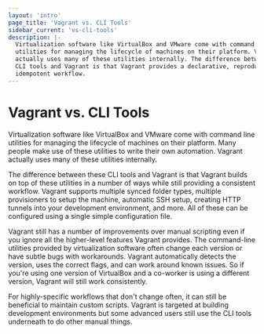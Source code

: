 ```yaml
---
layout: 'intro'
page_title: 'Vagrant vs. CLI Tools'
sidebar_current: 'vs-cli-tools'
description: |-
  Virtualization software like VirtualBox and VMware come with command line
  utilities for managing the lifecycle of machines on their platform. Vagrant
  actually uses many of these utilities internally. The difference between these
  CLI tools and Vagrant is that Vagrant provides a declarative, reproducible,
  idempotent workflow.
---
```


# Vagrant vs. CLI Tools

Virtualization software like VirtualBox and VMware come with command line
utilities for managing the lifecycle of machines on their platform. Many
people make use of these utilities to write their own automation. Vagrant
actually uses many of these utilities internally.

The difference between these CLI tools and Vagrant is that Vagrant builds
on top of these utilities in a number of ways while still providing a
consistent workflow. Vagrant supports multiple synced folder types, multiple
provisioners to setup the machine, automatic SSH setup, creating HTTP tunnels
into your development environment, and more. All of these can be configured
using a single simple configuration file.

Vagrant still has a number of improvements over manual scripting even if you
ignore all the higher-level features Vagrant provides. The command-line
utilities provided by virtualization software often change each version
or have subtle bugs with workarounds. Vagrant automatically detects the
version, uses the correct flags, and can work around known issues. So if
you're using one version of VirtualBox and a co-worker is using a different
version, Vagrant will still work consistently.

For highly-specific workflows that don't change often, it can still be
beneficial to maintain custom scripts. Vagrant is targeted at building
development environments but some advanced users still use the CLI tools
underneath to do other manual things.
